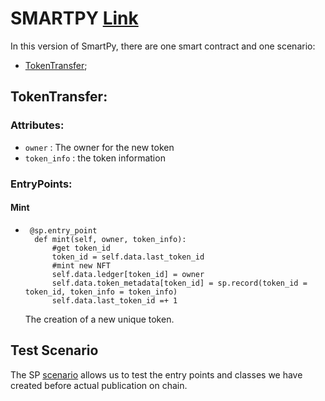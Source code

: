 # SMARTPY [Link](https://github.com/TheMastro-11/LearningTezos/blob/contracts/TokenTransfer/SmartPy/TokenTransfer.py)
In this version of SmartPy, there are one smart contract and one scenario:
* [TokenTransfer](#TokenTransfer);


## TokenTransfer:

### Attributes:

*  `owner` : The owner for the new token
*  `token_info` : the token information

### EntryPoints:

#### Mint
* ```
   @sp.entry_point
    def mint(self, owner, token_info):
        #get token_id
        token_id = self.data.last_token_id
        #mint new NFT
        self.data.ledger[token_id] = owner
        self.data.token_metadata[token_id] = sp.record(token_id = token_id, token_info = token_info)
        self.data.last_token_id =+ 1

    ```
    The creation of a new unique token.



## Test Scenario
The SP [scenario](https://smartpy.io/docs/scenarios/testing/) allows us to test the entry points and classes we have created before actual publication on chain.